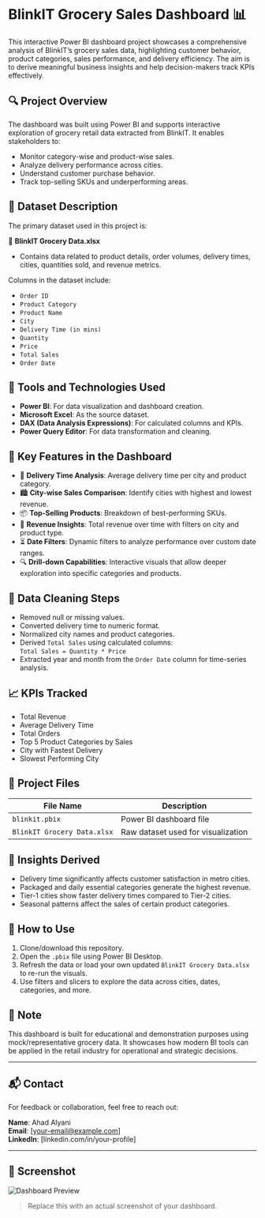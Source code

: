 # BlinkIT Grocery Sales Dashboard 📊

This interactive Power BI dashboard project showcases a comprehensive analysis of BlinkIT’s grocery sales data, highlighting customer behavior, product categories, sales performance, and delivery efficiency. The aim is to derive meaningful business insights and help decision-makers track KPIs effectively.

## 🔍 Project Overview

The dashboard was built using Power BI and supports interactive exploration of grocery retail data extracted from BlinkIT. It enables stakeholders to:
- Monitor category-wise and product-wise sales.
- Analyze delivery performance across cities.
- Understand customer purchase behavior.
- Track top-selling SKUs and underperforming areas.

## 🧾 Dataset Description

The primary dataset used in this project is:

📁 **BlinkIT Grocery Data.xlsx**
- Contains data related to product details, order volumes, delivery times, cities, quantities sold, and revenue metrics.

Columns in the dataset include:
- `Order ID`
- `Product Category`
- `Product Name`
- `City`
- `Delivery Time (in mins)`
- `Quantity`
- `Price`
- `Total Sales`
- `Order Date`

## 🧰 Tools and Technologies Used

- **Power BI**: For data visualization and dashboard creation.
- **Microsoft Excel**: As the source dataset.
- **DAX (Data Analysis Expressions)**: For calculated columns and KPIs.
- **Power Query Editor**: For data transformation and cleaning.

## 📌 Key Features in the Dashboard

- 🚚 **Delivery Time Analysis**: Average delivery time per city and product category.
- 🏙️ **City-wise Sales Comparison**: Identify cities with highest and lowest revenue.
- 📦 **Top-Selling Products**: Breakdown of best-performing SKUs.
- 🧾 **Revenue Insights**: Total revenue over time with filters on city and product type.
- ⏳ **Date Filters**: Dynamic filters to analyze performance over custom date ranges.
- 🔍 **Drill-down Capabilities**: Interactive visuals that allow deeper exploration into specific categories and products.

## 🧹 Data Cleaning Steps

- Removed null or missing values.
- Converted delivery time to numeric format.
- Normalized city names and product categories.
- Derived `Total Sales` using calculated columns:  
  `Total Sales = Quantity * Price`
- Extracted year and month from the `Order Date` column for time-series analysis.

## 📈 KPIs Tracked

- Total Revenue
- Average Delivery Time
- Total Orders
- Top 5 Product Categories by Sales
- City with Fastest Delivery
- Slowest Performing City

## 📂 Project Files

| File Name                   | Description                                     |
|----------------------------|-------------------------------------------------|
| `blinkit.pbix`             | Power BI dashboard file                         |
| `BlinkIT Grocery Data.xlsx`| Raw dataset used for visualization              |

## 🧠 Insights Derived

- Delivery time significantly affects customer satisfaction in metro cities.
- Packaged and daily essential categories generate the highest revenue.
- Tier-1 cities show faster delivery times compared to Tier-2 cities.
- Seasonal patterns affect the sales of certain product categories.

## 🚀 How to Use

1. Clone/download this repository.
2. Open the `.pbix` file using Power BI Desktop.
3. Refresh the data or load your own updated `BlinkIT Grocery Data.xlsx` to re-run the visuals.
4. Use filters and slicers to explore the data across cities, dates, categories, and more.

## 📌 Note

This dashboard is built for educational and demonstration purposes using mock/representative grocery data. It showcases how modern BI tools can be applied in the retail industry for operational and strategic decisions.

---

## 📬 Contact

For feedback or collaboration, feel free to reach out:

**Name**: Ahad Alyani  
**Email**: [your-email@example.com]  
**LinkedIn**: [linkedin.com/in/your-profile]  

---

## 📸 Screenshot

![Dashboard Preview](dashboard-screenshot.png)
> Replace this with an actual screenshot of your dashboard.

